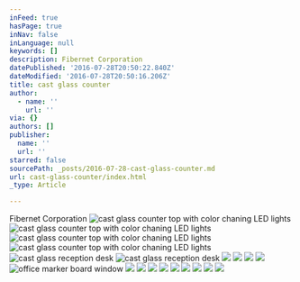 ```yaml
---
inFeed: true
hasPage: true
inNav: false
inLanguage: null
keywords: []
description: Fibernet Corporation
datePublished: '2016-07-28T20:50:22.840Z'
dateModified: '2016-07-28T20:50:16.206Z'
title: cast glass counter
author:
  - name: ''
    url: ''
via: {}
authors: []
publisher:
  name: ''
  url: ''
starred: false
sourcePath: _posts/2016-07-28-cast-glass-counter.md
url: cast-glass-counter/index.html
_type: Article

---
```

Fibernet Corporation
![cast glass counter top with color chaning LED lights](https://the-grid-user-content.s3-us-west-2.amazonaws.com/59314998-eef6-41fd-bb99-7f112dafd1a5.jpg)
![cast glass counter top with color chaning LED lights](https://the-grid-user-content.s3-us-west-2.amazonaws.com/bd449d38-3efe-49fd-b0c4-a8173599952c.jpg)
![cast glass counter top with color chaning LED lights](https://the-grid-user-content.s3-us-west-2.amazonaws.com/af932e12-6c78-4b09-ba47-329c3adec0b1.jpg)
![cast glass counter top with color chaning LED lights](https://the-grid-user-content.s3-us-west-2.amazonaws.com/92c06d8a-b751-40a3-bf89-9ccf51c8dacd.jpg)
![cast glass reception desk](https://the-grid-user-content.s3-us-west-2.amazonaws.com/825d3841-274a-4696-8e06-d979b351be90.jpg)
![cast glass reception desk](https://the-grid-user-content.s3-us-west-2.amazonaws.com/1dcf7e9f-3607-45b7-9ba7-e5e9b34d1b3c.jpg)
![](https://the-grid-user-content.s3-us-west-2.amazonaws.com/fbc80f7d-6060-4f02-9a56-80312a42eb04.jpg)
![](https://the-grid-user-content.s3-us-west-2.amazonaws.com/38491bb5-99d2-4c19-9f36-1a04821a4cc0.jpg)
![](https://the-grid-user-content.s3-us-west-2.amazonaws.com/1fb75ed3-0ad3-460f-a054-4d0cd48f943a.jpg)
![](https://the-grid-user-content.s3-us-west-2.amazonaws.com/23e79835-da8a-423b-8b33-4a11d0dd7a7d.jpg)
![office marker board window](https://the-grid-user-content.s3-us-west-2.amazonaws.com/c7c264a3-e02c-4d34-92eb-da94821ffd1b.jpg)
![](https://the-grid-user-content.s3-us-west-2.amazonaws.com/422373fa-74a2-4132-8739-d0ada8240edf.jpg)
![](https://the-grid-user-content.s3-us-west-2.amazonaws.com/7fc2fb66-9594-4363-9e95-afeb4535f205.jpg)
![](https://the-grid-user-content.s3-us-west-2.amazonaws.com/76e30f5a-70a7-47c9-b1d7-f2c2ce373533.jpg)
![](https://the-grid-user-content.s3-us-west-2.amazonaws.com/cfab16d7-5d7b-4818-86ba-d8d22e7484f8.jpg)
![](https://the-grid-user-content.s3-us-west-2.amazonaws.com/99ea87be-23b0-40e2-a486-6a702b2b5b79.jpg)
![](https://the-grid-user-content.s3-us-west-2.amazonaws.com/d3536e33-bc9c-4c30-ac56-b30599f37937.jpg)
![](https://the-grid-user-content.s3-us-west-2.amazonaws.com/4910e87c-3578-48ec-8883-386049b81e6a.jpg)
![](https://the-grid-user-content.s3-us-west-2.amazonaws.com/260dc5c3-12e6-47b2-be1c-8ba60148ca3e.jpg)
![](https://the-grid-user-content.s3-us-west-2.amazonaws.com/4a29dcfb-3072-46f4-9582-d889be7f2443.jpg)